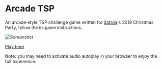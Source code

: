# Arcade TSP

An arcade-style TSP challenge game written for [Satalia](https://github.com/tunnuz/arcadetsp)'s 2018 Christmas Party, follow the in-game instructions.

![Screenshot](https://i.imgur.com/LyhXwZZ.png)

[Play here](https://tunnuz.github.io/arcadetsp/). 

Note: you may need to activate audio autoplay in your browser to enjoy the full experience.

